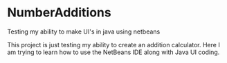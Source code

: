 # NumberAdditions
Testing my ability to make UI's in java using netbeans

This project is just testing my ability to create an addition calculator. Here I am trying to learn how to use the NetBeans IDE
along with Java UI coding.
